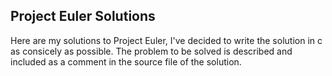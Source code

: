Project Euler Solutions
-----------------------

Here are my solutions to Project Euler, I've decided to write the solution
in c as consicely as possible. The problem to be solved is described and included
as a comment in the source file of the solution.